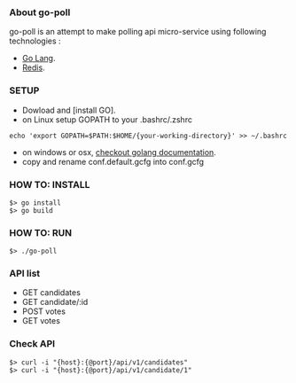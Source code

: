 ### About go-poll
go-poll is an attempt to make polling api micro-service using following technologies :
* [Go Lang].
* [Redis].

### SETUP
* Dowload and [install GO].
* on Linux setup GOPATH to your .bashrc/.zshrc
```
echo 'export GOPATH=$PATH:$HOME/{your-working-directory}' >> ~/.bashrc
```
* on windows or osx, [checkout golang documentation].
* copy and rename conf.default.gcfg into conf.gcfg

### HOW TO: INSTALL
```
$> go install
$> go build
```

### HOW TO: RUN
```
$> ./go-poll
```

### API list
* GET candidates
* GET candidate/:id
* POST votes
* GET votes

### Check API
```
$> curl -i "{host}:{@port}/api/v1/candidates"
$> curl -i "{host}:{@port}/api/v1/candidate/1"
```

[Redis]:http://redis.io/
[Go Lang]:https://golang.org/
[checkout golang documentation]:https://golang.org/doc/install#osx

